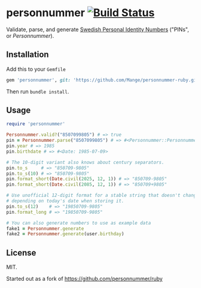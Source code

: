 # personnummer [![Build Status](https://secure.travis-ci.org/Mange/personnummer-ruby.png?branch=master)](http://travis-ci.org/Mange/personnummer-ruby)

Validate, parse, and generate [Swedish Personal Identity Numbers](https://en.wikipedia.org/wiki/Personal_identity_number_(Sweden)) ("PINs", or *Personnummer*).

## Installation

Add this to your `Gemfile`

```ruby
gem 'personnummer', git: 'https://github.com/Mange/personnummer-ruby.git'
```

Then run `bundle install`.

## Usage

```ruby
require 'personnummer'

Personnummer.valid?("8507099805") # => true
pin = Personnummer.parse("8507099805") # => #<Personnummer::Personnummer …>
pin.year # => 1985
pin.birthdate # => #<Date: 1985-07-09>

# The 10-digit variant also knows about century separators.
pin.to_s     # => "850709-9805"
pin.to_s(10) # => "850709-9805"
pin.format_short(Date.civil(2025, 12, 1)) # => "850709-9805"
pin.format_short(Date.civil(2085, 12, 1)) # => "850709+9805"

# Use unofficial 12-digit format for a stable string that doesn't change
# depending on today's date when storing it.
pin.to_s(12)    # => "19850709-9805"
pin.format_long # => "19850709-9805"

# You can also generate numbers to use as example data
fake1 = Personnummer.generate
fake2 = Personnummer.generate(user.birthday)
```

## License

MIT.

Started out as a fork of https://github.com/personnummer/ruby
